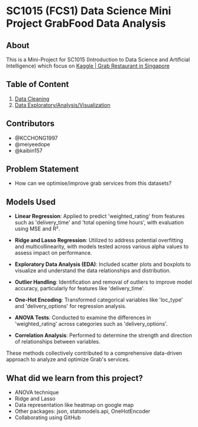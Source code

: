 
# SC1015 (FCS1) Data Science Mini Project GrabFood Data Analysis

## About
This is a Mini-Project for SC1015 (Introduction to Data Science and Artificial Intelligence) which focus on 
[Kaggle | Grab Restaurant in Singapore](https://www.kaggle.com/datasets/polartech/16000-grab-restaurants-in-singapore)

## Table of Content
1. [Data Cleaning](./Data%20Cleaning.ipynb)
2. [Data Exploratory/Analysis/Visualization](./Data%20Analysis.ipynb)


## Contributors
- @KCCHONG1997
- @meiyeedope
- @kaibin157

## Problem Statement
- How can we optimise/improve grab services from this datasets?

## Models Used
- **Linear Regression**: Applied to predict 'weighted_rating' from features such as 'delivery_time' and 'total opening time hours', with evaluation using MSE and R².

- **Ridge and Lasso Regression**: Utilized to address potential overfitting and multicollinearity, with models tested across various alpha values to assess impact on performance.

- **Exploratory Data Analysis (EDA)**: Included scatter plots and boxplots to visualize and understand the data relationships and distribution.

- **Outlier Handling**: Identification and removal of outliers to improve model accuracy, particularly for features like 'delivery_time'.

- **One-Hot Encoding**: Transformed categorical variables like 'loc_type' and 'delivery_options' for regression analysis.

- **ANOVA Tests**: Conducted to examine the differences in 'weighted_rating' across categories such as 'delivery_options'.

- **Correlation Analysis**: Performed to determine the strength and direction of relationships between variables.

These methods collectively contributed to a comprehensive data-driven approach to analyze and optimize Grab's services.

## What did we learn from this project?
- ANOVA technique
- Ridge and Lasso
- Data representation like heatmap on google map
- Other packages: json, statsmodels.api, OneHotEncoder
- Collaborating using GitHub